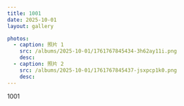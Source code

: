 ```yaml
---
title: 1001
date: 2025-10-01
layout: gallery

photos:
  - caption: 照片 1
    src: /albums/2025-10-01/1761767845434-3h62ay11i.png
    desc: 
  - caption: 照片 2
    src: /albums/2025-10-01/1761767845437-jsxpcp1k0.png
    desc: 
---
```


1001
